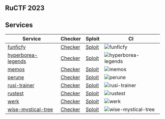 ## RuCTF 2023

## Services

| Service | Checker | Sploit | CI |
|---------|---------|--------|----|
|[funficfy](/services/funficfy/)|[Checker](/checkers/funficfy/)|[Sploit](/sploits/funficfy)|![funficfy](https://github.com/HackerDom/ructf-2023/actions/workflows/check_funficfy.yml/badge.svg)|
|[hyperborea-legends](/services/hyperborea-legends/)|[Checker](/checkers/hyperborea-legends/)|[Sploit](/sploits/hyperborea-legends)|![hyperborea-legends](https://github.com/HackerDom/ructf-2023/actions/workflows/check_hyperborea-legends.yml/badge.svg)|
|[memos](/services/memos/)|[Checker](/checkers/memos/)|[Sploit](/sploits/memos)|![memos](https://github.com/HackerDom/ructf-2023/actions/workflows/check_memos.yml/badge.svg)|
|[perune](/services/perune/)|[Checker](/checkers/perune/)|[Sploit](/sploits/perune)|![perune](https://github.com/HackerDom/ructf-2023/actions/workflows/check_perune.yml/badge.svg)|
|[rusi-trainer](/services/rusi-trainer/)|[Checker](/checkers/rusi-trainer/)|[Sploit](/sploits/rusi-trainer)|![rusi-trainer](https://github.com/HackerDom/ructf-2023/actions/workflows/check_rusi-trainer.yml/badge.svg)|
|[rustest](/services/rustest/)|[Checker](/checkers/rustest/)|[Sploit](/sploits/rustest)|![rustest](https://github.com/HackerDom/ructf-2023/actions/workflows/check_rustest.yml/badge.svg)|
|[werk](/services/werk/)|[Checker](/checkers/werk/)|[Sploit](/sploits/werk)|![werk](https://github.com/HackerDom/ructf-2023/actions/workflows/check_werk.yml/badge.svg)|
|[wise-mystical-tree](/services/wise-mystical-tree/)|[Checker](/checkers/wise-mystical-tree/)|[Sploit](/sploits/wise-mystical-tree)|![wise-mystical-tree](https://github.com/HackerDom/ructf-2023/actions/workflows/check_wise-mystical-tree.yml/badge.svg)|
